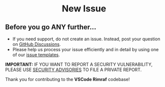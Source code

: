 <h1 align="center">New Issue</h1>

## Before you go ANY further...

- If you need support, do not create an issue. Instead, post your question on
  [GitHub Discussions](https://github.com/luisferlcc/vscode-rimraf/discussions/categories/q-a).
- Please help us process your issue efficiently and in detail by using one of our
  [issue templates](https://github.com/luisferlcc/vscode-rimraf/issues/new/choose).

**IMPORTANT:** IF YOU WANT TO REPORT A SECURITY VULNERABILITY, PLEASE USE
[SECURITY ADVISORIES](https://github.com/LuisFerLCC/vscode-rimraf/security/advisories/new) TO FILE A PRIVATE REPORT.

Thank you for contributing to the **VSCode Rimraf** codebase!
